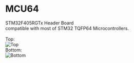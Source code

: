 # MCU64
STM32F405RGTx Header Board  
compatible with most of STM32 TQFP64 Microcontrollers.    
<br>
Top:  
![Top](https://live.staticflickr.com/65535/49983474698_37bf8e7ff9_o.png "Top")  
Bottom:    
![Bottom](https://live.staticflickr.com/65535/49983995946_71422efe5b_o.png "Bottom")
